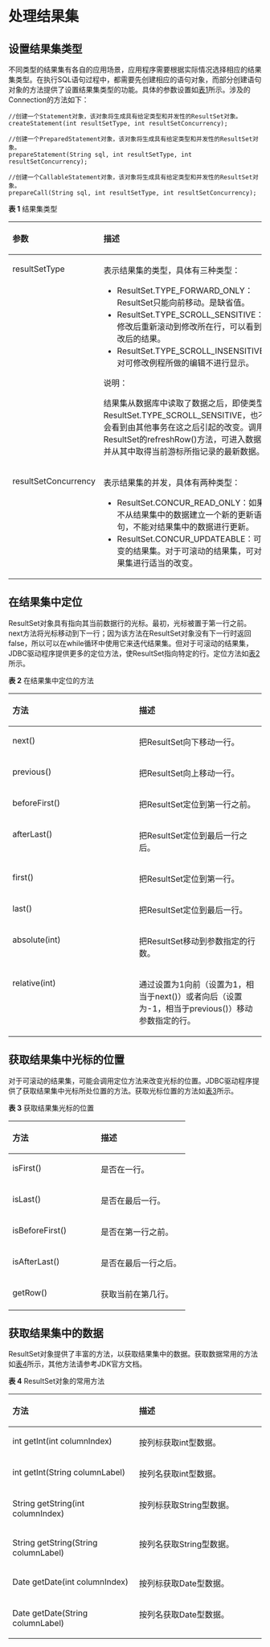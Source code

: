 # 处理结果集

## 设置结果集类型<a name="zh-cn_topic_0237120384_zh-cn_topic_0213179150_zh-cn_topic_0189250321_zh-cn_topic_0059778370_s93cc9b6475b04b76815b70162d174374"></a>

不同类型的结果集有各自的应用场景，应用程序需要根据实际情况选择相应的结果集类型。在执行SQL语句过程中，都需要先创建相应的语句对象，而部分创建语句对象的方法提供了设置结果集类型的功能。具体的参数设置如[表1](#zh-cn_topic_0237120384_zh-cn_topic_0213179150_zh-cn_topic_0189250321_zh-cn_topic_0059778370_t600ecae93052471d819154e0f14d8fc3)所示。涉及的Connection的方法如下：

```
//创建一个Statement对象，该对象将生成具有给定类型和并发性的ResultSet对象。
createStatement(int resultSetType, int resultSetConcurrency);

//创建一个PreparedStatement对象，该对象将生成具有给定类型和并发性的ResultSet对象。
prepareStatement(String sql, int resultSetType, int resultSetConcurrency);

//创建一个CallableStatement对象，该对象将生成具有给定类型和并发性的ResultSet对象。
prepareCall(String sql, int resultSetType, int resultSetConcurrency);
```

**表 1**  结果集类型

<a name="zh-cn_topic_0237120384_zh-cn_topic_0213179150_zh-cn_topic_0189250321_zh-cn_topic_0059778370_t600ecae93052471d819154e0f14d8fc3"></a>
<table><thead align="left"><tr id="zh-cn_topic_0237120384_zh-cn_topic_0213179150_zh-cn_topic_0189250321_zh-cn_topic_0059778370_r7b4a3ec331814e1381971711160beda8"><th class="cellrowborder" valign="top" width="27.339999999999996%" id="mcps1.2.3.1.1"><p id="zh-cn_topic_0237120384_zh-cn_topic_0213179150_zh-cn_topic_0189250321_zh-cn_topic_0059778370_a4329bfe9229547ccb9cfa29f7dce0a1a"><a name="zh-cn_topic_0237120384_zh-cn_topic_0213179150_zh-cn_topic_0189250321_zh-cn_topic_0059778370_a4329bfe9229547ccb9cfa29f7dce0a1a"></a><a name="zh-cn_topic_0237120384_zh-cn_topic_0213179150_zh-cn_topic_0189250321_zh-cn_topic_0059778370_a4329bfe9229547ccb9cfa29f7dce0a1a"></a>参数</p>
</th>
<th class="cellrowborder" valign="top" width="72.66%" id="mcps1.2.3.1.2"><p id="zh-cn_topic_0237120384_zh-cn_topic_0213179150_zh-cn_topic_0189250321_zh-cn_topic_0059778370_ab17f8305261c40d48000b1b5d764b536"><a name="zh-cn_topic_0237120384_zh-cn_topic_0213179150_zh-cn_topic_0189250321_zh-cn_topic_0059778370_ab17f8305261c40d48000b1b5d764b536"></a><a name="zh-cn_topic_0237120384_zh-cn_topic_0213179150_zh-cn_topic_0189250321_zh-cn_topic_0059778370_ab17f8305261c40d48000b1b5d764b536"></a>描述</p>
</th>
</tr>
</thead>
<tbody><tr id="zh-cn_topic_0237120384_zh-cn_topic_0213179150_zh-cn_topic_0189250321_zh-cn_topic_0059778370_r328d9beaf4fe43f1a178a1a8377d85bd"><td class="cellrowborder" valign="top" width="27.339999999999996%" headers="mcps1.2.3.1.1 "><p id="zh-cn_topic_0237120384_zh-cn_topic_0213179150_zh-cn_topic_0189250321_zh-cn_topic_0059778370_a4ee7895a074547779a13df1729b67212"><a name="zh-cn_topic_0237120384_zh-cn_topic_0213179150_zh-cn_topic_0189250321_zh-cn_topic_0059778370_a4ee7895a074547779a13df1729b67212"></a><a name="zh-cn_topic_0237120384_zh-cn_topic_0213179150_zh-cn_topic_0189250321_zh-cn_topic_0059778370_a4ee7895a074547779a13df1729b67212"></a>resultSetType</p>
</td>
<td class="cellrowborder" valign="top" width="72.66%" headers="mcps1.2.3.1.2 "><p id="zh-cn_topic_0237120384_zh-cn_topic_0213179150_zh-cn_topic_0189250321_zh-cn_topic_0059778370_a85c680e5080f4f6bbdfde169527811d8"><a name="zh-cn_topic_0237120384_zh-cn_topic_0213179150_zh-cn_topic_0189250321_zh-cn_topic_0059778370_a85c680e5080f4f6bbdfde169527811d8"></a><a name="zh-cn_topic_0237120384_zh-cn_topic_0213179150_zh-cn_topic_0189250321_zh-cn_topic_0059778370_a85c680e5080f4f6bbdfde169527811d8"></a>表示结果集的类型，具体有三种类型：</p>
<a name="zh-cn_topic_0237120384_zh-cn_topic_0213179150_zh-cn_topic_0189250321_zh-cn_topic_0059778370_u8cad86b9555240d88a83bccc73342f6c"></a><a name="zh-cn_topic_0237120384_zh-cn_topic_0213179150_zh-cn_topic_0189250321_zh-cn_topic_0059778370_u8cad86b9555240d88a83bccc73342f6c"></a><ul id="zh-cn_topic_0237120384_zh-cn_topic_0213179150_zh-cn_topic_0189250321_zh-cn_topic_0059778370_u8cad86b9555240d88a83bccc73342f6c"><li>ResultSet.TYPE_FORWARD_ONLY：ResultSet只能向前移动。是缺省值。</li><li>ResultSet.TYPE_SCROLL_SENSITIVE：在修改后重新滚动到修改所在行，可以看到修改后的结果。</li><li>ResultSet.TYPE_SCROLL_INSENSITIVE：对可修改例程所做的编辑不进行显示。</li></ul>
<div class="note" id="zh-cn_topic_0237120384_zh-cn_topic_0213179150_zh-cn_topic_0189250321_zh-cn_topic_0059778370_n000b163e08a44190b9b2a1cf1f178d6f"><a name="zh-cn_topic_0237120384_zh-cn_topic_0213179150_zh-cn_topic_0189250321_zh-cn_topic_0059778370_n000b163e08a44190b9b2a1cf1f178d6f"></a><a name="zh-cn_topic_0237120384_zh-cn_topic_0213179150_zh-cn_topic_0189250321_zh-cn_topic_0059778370_n000b163e08a44190b9b2a1cf1f178d6f"></a><span class="notetitle"> 说明： </span><div class="notebody"><p id="zh-cn_topic_0237120384_zh-cn_topic_0213179150_zh-cn_topic_0189250321_zh-cn_topic_0059778370_ae2f5d58718f24e80b1fcc782c40787d6"><a name="zh-cn_topic_0237120384_zh-cn_topic_0213179150_zh-cn_topic_0189250321_zh-cn_topic_0059778370_ae2f5d58718f24e80b1fcc782c40787d6"></a><a name="zh-cn_topic_0237120384_zh-cn_topic_0213179150_zh-cn_topic_0189250321_zh-cn_topic_0059778370_ae2f5d58718f24e80b1fcc782c40787d6"></a>结果集从数据库中读取了数据之后，即使类型是ResultSet.TYPE_SCROLL_SENSITIVE，也不会看到由其他事务在这之后引起的改变。调用ResultSet的refreshRow()方法，可进入数据库并从其中取得当前游标所指记录的最新数据。</p>
</div></div>
</td>
</tr>
<tr id="zh-cn_topic_0237120384_zh-cn_topic_0213179150_zh-cn_topic_0189250321_zh-cn_topic_0059778370_rca72633e28324d0b9715d046cc567f48"><td class="cellrowborder" valign="top" width="27.339999999999996%" headers="mcps1.2.3.1.1 "><p id="zh-cn_topic_0237120384_zh-cn_topic_0213179150_zh-cn_topic_0189250321_zh-cn_topic_0059778370_aa34678a38d3e44118f9e6bed93bc9e47"><a name="zh-cn_topic_0237120384_zh-cn_topic_0213179150_zh-cn_topic_0189250321_zh-cn_topic_0059778370_aa34678a38d3e44118f9e6bed93bc9e47"></a><a name="zh-cn_topic_0237120384_zh-cn_topic_0213179150_zh-cn_topic_0189250321_zh-cn_topic_0059778370_aa34678a38d3e44118f9e6bed93bc9e47"></a>resultSetConcurrency</p>
</td>
<td class="cellrowborder" valign="top" width="72.66%" headers="mcps1.2.3.1.2 "><p id="zh-cn_topic_0237120384_zh-cn_topic_0213179150_zh-cn_topic_0189250321_zh-cn_topic_0059778370_ae57df2aca96e4274942f16168f50140a"><a name="zh-cn_topic_0237120384_zh-cn_topic_0213179150_zh-cn_topic_0189250321_zh-cn_topic_0059778370_ae57df2aca96e4274942f16168f50140a"></a><a name="zh-cn_topic_0237120384_zh-cn_topic_0213179150_zh-cn_topic_0189250321_zh-cn_topic_0059778370_ae57df2aca96e4274942f16168f50140a"></a>表示结果集的并发，具体有两种类型：</p>
<a name="zh-cn_topic_0237120384_zh-cn_topic_0213179150_zh-cn_topic_0189250321_zh-cn_topic_0059778370_ue5a637db261d41b0bca3f1668c8dfcc6"></a><a name="zh-cn_topic_0237120384_zh-cn_topic_0213179150_zh-cn_topic_0189250321_zh-cn_topic_0059778370_ue5a637db261d41b0bca3f1668c8dfcc6"></a><ul id="zh-cn_topic_0237120384_zh-cn_topic_0213179150_zh-cn_topic_0189250321_zh-cn_topic_0059778370_ue5a637db261d41b0bca3f1668c8dfcc6"><li>ResultSet.CONCUR_READ_ONLY：如果不从结果集中的数据建立一个新的更新语句，不能对结果集中的数据进行更新。</li><li>ResultSet.CONCUR_UPDATEABLE：可改变的结果集。对于可滚动的结果集，可对结果集进行适当的改变。</li></ul>
</td>
</tr>
</tbody>
</table>

## 在结果集中定位<a name="zh-cn_topic_0237120384_zh-cn_topic_0213179150_zh-cn_topic_0189250321_zh-cn_topic_0059778370_sceaee6e4a6464bf8929d3f5dea5360dc"></a>

ResultSet对象具有指向其当前数据行的光标。最初，光标被置于第一行之前。next方法将光标移动到下一行；因为该方法在ResultSet对象没有下一行时返回false，所以可以在while循环中使用它来迭代结果集。但对于可滚动的结果集，JDBC驱动程序提供更多的定位方法，使ResultSet指向特定的行。定位方法如[表2](#zh-cn_topic_0237120384_zh-cn_topic_0213179150_zh-cn_topic_0189250321_zh-cn_topic_0059778370_t0e427b4d1b1f4d67899fac4ad3df1049)所示。

**表 2**  在结果集中定位的方法

<a name="zh-cn_topic_0237120384_zh-cn_topic_0213179150_zh-cn_topic_0189250321_zh-cn_topic_0059778370_t0e427b4d1b1f4d67899fac4ad3df1049"></a>
<table><thead align="left"><tr id="zh-cn_topic_0237120384_zh-cn_topic_0213179150_zh-cn_topic_0189250321_zh-cn_topic_0059778370_r17a9962cecb544b9b8c6a8cd81c6915c"><th class="cellrowborder" valign="top" width="50%" id="mcps1.2.3.1.1"><p id="zh-cn_topic_0237120384_zh-cn_topic_0213179150_zh-cn_topic_0189250321_zh-cn_topic_0059778370_a109e4abb3fc3452d8fb164d41f64584f"><a name="zh-cn_topic_0237120384_zh-cn_topic_0213179150_zh-cn_topic_0189250321_zh-cn_topic_0059778370_a109e4abb3fc3452d8fb164d41f64584f"></a><a name="zh-cn_topic_0237120384_zh-cn_topic_0213179150_zh-cn_topic_0189250321_zh-cn_topic_0059778370_a109e4abb3fc3452d8fb164d41f64584f"></a>方法</p>
</th>
<th class="cellrowborder" valign="top" width="50%" id="mcps1.2.3.1.2"><p id="zh-cn_topic_0237120384_zh-cn_topic_0213179150_zh-cn_topic_0189250321_zh-cn_topic_0059778370_a82e1d80b4d6a4b04a38690af4197abee"><a name="zh-cn_topic_0237120384_zh-cn_topic_0213179150_zh-cn_topic_0189250321_zh-cn_topic_0059778370_a82e1d80b4d6a4b04a38690af4197abee"></a><a name="zh-cn_topic_0237120384_zh-cn_topic_0213179150_zh-cn_topic_0189250321_zh-cn_topic_0059778370_a82e1d80b4d6a4b04a38690af4197abee"></a>描述</p>
</th>
</tr>
</thead>
<tbody><tr id="zh-cn_topic_0237120384_zh-cn_topic_0213179150_zh-cn_topic_0189250321_zh-cn_topic_0059778370_r6a00f2ad696c44ae9efb3b90dbb589c9"><td class="cellrowborder" valign="top" width="50%" headers="mcps1.2.3.1.1 "><p id="zh-cn_topic_0237120384_zh-cn_topic_0213179150_zh-cn_topic_0189250321_zh-cn_topic_0059778370_a6823265574f34f6c92cbd8a69745e174"><a name="zh-cn_topic_0237120384_zh-cn_topic_0213179150_zh-cn_topic_0189250321_zh-cn_topic_0059778370_a6823265574f34f6c92cbd8a69745e174"></a><a name="zh-cn_topic_0237120384_zh-cn_topic_0213179150_zh-cn_topic_0189250321_zh-cn_topic_0059778370_a6823265574f34f6c92cbd8a69745e174"></a>next()</p>
</td>
<td class="cellrowborder" valign="top" width="50%" headers="mcps1.2.3.1.2 "><p id="zh-cn_topic_0237120384_zh-cn_topic_0213179150_zh-cn_topic_0189250321_zh-cn_topic_0059778370_a4410f65ee1ae4ed4ad1cf233716a4929"><a name="zh-cn_topic_0237120384_zh-cn_topic_0213179150_zh-cn_topic_0189250321_zh-cn_topic_0059778370_a4410f65ee1ae4ed4ad1cf233716a4929"></a><a name="zh-cn_topic_0237120384_zh-cn_topic_0213179150_zh-cn_topic_0189250321_zh-cn_topic_0059778370_a4410f65ee1ae4ed4ad1cf233716a4929"></a>把ResultSet向下移动一行。</p>
</td>
</tr>
<tr id="zh-cn_topic_0237120384_zh-cn_topic_0213179150_zh-cn_topic_0189250321_zh-cn_topic_0059778370_r10b1945377754bbba1671d812e863d11"><td class="cellrowborder" valign="top" width="50%" headers="mcps1.2.3.1.1 "><p id="zh-cn_topic_0237120384_zh-cn_topic_0213179150_zh-cn_topic_0189250321_zh-cn_topic_0059778370_a775789d5dc7f48e09bf3fac8ee035cc5"><a name="zh-cn_topic_0237120384_zh-cn_topic_0213179150_zh-cn_topic_0189250321_zh-cn_topic_0059778370_a775789d5dc7f48e09bf3fac8ee035cc5"></a><a name="zh-cn_topic_0237120384_zh-cn_topic_0213179150_zh-cn_topic_0189250321_zh-cn_topic_0059778370_a775789d5dc7f48e09bf3fac8ee035cc5"></a>previous()</p>
</td>
<td class="cellrowborder" valign="top" width="50%" headers="mcps1.2.3.1.2 "><p id="zh-cn_topic_0237120384_zh-cn_topic_0213179150_zh-cn_topic_0189250321_zh-cn_topic_0059778370_a5dde57f23f184622b500515eaacc5e12"><a name="zh-cn_topic_0237120384_zh-cn_topic_0213179150_zh-cn_topic_0189250321_zh-cn_topic_0059778370_a5dde57f23f184622b500515eaacc5e12"></a><a name="zh-cn_topic_0237120384_zh-cn_topic_0213179150_zh-cn_topic_0189250321_zh-cn_topic_0059778370_a5dde57f23f184622b500515eaacc5e12"></a>把ResultSet向上移动一行。</p>
</td>
</tr>
<tr id="zh-cn_topic_0237120384_zh-cn_topic_0213179150_zh-cn_topic_0189250321_zh-cn_topic_0059778370_r7ec40ce0cfb34fdf9da9e52087172f7a"><td class="cellrowborder" valign="top" width="50%" headers="mcps1.2.3.1.1 "><p id="zh-cn_topic_0237120384_zh-cn_topic_0213179150_zh-cn_topic_0189250321_zh-cn_topic_0059778370_aea52737ea6d444f583274fc848e19c9d"><a name="zh-cn_topic_0237120384_zh-cn_topic_0213179150_zh-cn_topic_0189250321_zh-cn_topic_0059778370_aea52737ea6d444f583274fc848e19c9d"></a><a name="zh-cn_topic_0237120384_zh-cn_topic_0213179150_zh-cn_topic_0189250321_zh-cn_topic_0059778370_aea52737ea6d444f583274fc848e19c9d"></a>beforeFirst()</p>
</td>
<td class="cellrowborder" valign="top" width="50%" headers="mcps1.2.3.1.2 "><p id="zh-cn_topic_0237120384_zh-cn_topic_0213179150_zh-cn_topic_0189250321_zh-cn_topic_0059778370_a7f6a354b3d4c493ea02276574982dbee"><a name="zh-cn_topic_0237120384_zh-cn_topic_0213179150_zh-cn_topic_0189250321_zh-cn_topic_0059778370_a7f6a354b3d4c493ea02276574982dbee"></a><a name="zh-cn_topic_0237120384_zh-cn_topic_0213179150_zh-cn_topic_0189250321_zh-cn_topic_0059778370_a7f6a354b3d4c493ea02276574982dbee"></a>把ResultSet定位到第一行之前。</p>
</td>
</tr>
<tr id="zh-cn_topic_0237120384_zh-cn_topic_0213179150_zh-cn_topic_0189250321_zh-cn_topic_0059778370_r5f1bfc550e6f439aa4ff65a1821e5a70"><td class="cellrowborder" valign="top" width="50%" headers="mcps1.2.3.1.1 "><p id="zh-cn_topic_0237120384_zh-cn_topic_0213179150_zh-cn_topic_0189250321_zh-cn_topic_0059778370_aea42a3f499c44098b9072cce33087f30"><a name="zh-cn_topic_0237120384_zh-cn_topic_0213179150_zh-cn_topic_0189250321_zh-cn_topic_0059778370_aea42a3f499c44098b9072cce33087f30"></a><a name="zh-cn_topic_0237120384_zh-cn_topic_0213179150_zh-cn_topic_0189250321_zh-cn_topic_0059778370_aea42a3f499c44098b9072cce33087f30"></a>afterLast()</p>
</td>
<td class="cellrowborder" valign="top" width="50%" headers="mcps1.2.3.1.2 "><p id="zh-cn_topic_0237120384_zh-cn_topic_0213179150_zh-cn_topic_0189250321_zh-cn_topic_0059778370_a8f8844c3bbaa4c6b96562280d511eab9"><a name="zh-cn_topic_0237120384_zh-cn_topic_0213179150_zh-cn_topic_0189250321_zh-cn_topic_0059778370_a8f8844c3bbaa4c6b96562280d511eab9"></a><a name="zh-cn_topic_0237120384_zh-cn_topic_0213179150_zh-cn_topic_0189250321_zh-cn_topic_0059778370_a8f8844c3bbaa4c6b96562280d511eab9"></a>把ResultSet定位到最后一行之后。</p>
</td>
</tr>
<tr id="zh-cn_topic_0237120384_zh-cn_topic_0213179150_zh-cn_topic_0189250321_zh-cn_topic_0059778370_r683366ad571642f38a653a9f6afe8161"><td class="cellrowborder" valign="top" width="50%" headers="mcps1.2.3.1.1 "><p id="zh-cn_topic_0237120384_zh-cn_topic_0213179150_zh-cn_topic_0189250321_zh-cn_topic_0059778370_a26248b12c4214a1fb7708abe7842f33e"><a name="zh-cn_topic_0237120384_zh-cn_topic_0213179150_zh-cn_topic_0189250321_zh-cn_topic_0059778370_a26248b12c4214a1fb7708abe7842f33e"></a><a name="zh-cn_topic_0237120384_zh-cn_topic_0213179150_zh-cn_topic_0189250321_zh-cn_topic_0059778370_a26248b12c4214a1fb7708abe7842f33e"></a>first()</p>
</td>
<td class="cellrowborder" valign="top" width="50%" headers="mcps1.2.3.1.2 "><p id="zh-cn_topic_0237120384_zh-cn_topic_0213179150_zh-cn_topic_0189250321_zh-cn_topic_0059778370_a85d33eed9df1455787c024f82ccb4602"><a name="zh-cn_topic_0237120384_zh-cn_topic_0213179150_zh-cn_topic_0189250321_zh-cn_topic_0059778370_a85d33eed9df1455787c024f82ccb4602"></a><a name="zh-cn_topic_0237120384_zh-cn_topic_0213179150_zh-cn_topic_0189250321_zh-cn_topic_0059778370_a85d33eed9df1455787c024f82ccb4602"></a>把ResultSet定位到第一行。</p>
</td>
</tr>
<tr id="zh-cn_topic_0237120384_zh-cn_topic_0213179150_zh-cn_topic_0189250321_zh-cn_topic_0059778370_re83e83db320b4a52a1b695e71b6d36a9"><td class="cellrowborder" valign="top" width="50%" headers="mcps1.2.3.1.1 "><p id="zh-cn_topic_0237120384_zh-cn_topic_0213179150_zh-cn_topic_0189250321_zh-cn_topic_0059778370_a390a6d6742fe421eb3155e8bda5350ea"><a name="zh-cn_topic_0237120384_zh-cn_topic_0213179150_zh-cn_topic_0189250321_zh-cn_topic_0059778370_a390a6d6742fe421eb3155e8bda5350ea"></a><a name="zh-cn_topic_0237120384_zh-cn_topic_0213179150_zh-cn_topic_0189250321_zh-cn_topic_0059778370_a390a6d6742fe421eb3155e8bda5350ea"></a>last()</p>
</td>
<td class="cellrowborder" valign="top" width="50%" headers="mcps1.2.3.1.2 "><p id="zh-cn_topic_0237120384_zh-cn_topic_0213179150_zh-cn_topic_0189250321_zh-cn_topic_0059778370_ab0bc6da78fac4ad7af57f5441c58e160"><a name="zh-cn_topic_0237120384_zh-cn_topic_0213179150_zh-cn_topic_0189250321_zh-cn_topic_0059778370_ab0bc6da78fac4ad7af57f5441c58e160"></a><a name="zh-cn_topic_0237120384_zh-cn_topic_0213179150_zh-cn_topic_0189250321_zh-cn_topic_0059778370_ab0bc6da78fac4ad7af57f5441c58e160"></a>把ResultSet定位到最后一行。</p>
</td>
</tr>
<tr id="zh-cn_topic_0237120384_zh-cn_topic_0213179150_zh-cn_topic_0189250321_zh-cn_topic_0059778370_r1c09c1086a7d4457b50001b5746775ca"><td class="cellrowborder" valign="top" width="50%" headers="mcps1.2.3.1.1 "><p id="zh-cn_topic_0237120384_zh-cn_topic_0213179150_zh-cn_topic_0189250321_zh-cn_topic_0059778370_a66323118de654979a72b430f6a0a1ff2"><a name="zh-cn_topic_0237120384_zh-cn_topic_0213179150_zh-cn_topic_0189250321_zh-cn_topic_0059778370_a66323118de654979a72b430f6a0a1ff2"></a><a name="zh-cn_topic_0237120384_zh-cn_topic_0213179150_zh-cn_topic_0189250321_zh-cn_topic_0059778370_a66323118de654979a72b430f6a0a1ff2"></a>absolute(int)</p>
</td>
<td class="cellrowborder" valign="top" width="50%" headers="mcps1.2.3.1.2 "><p id="zh-cn_topic_0237120384_zh-cn_topic_0213179150_zh-cn_topic_0189250321_zh-cn_topic_0059778370_a580f9c69941042b59117870541d7dee7"><a name="zh-cn_topic_0237120384_zh-cn_topic_0213179150_zh-cn_topic_0189250321_zh-cn_topic_0059778370_a580f9c69941042b59117870541d7dee7"></a><a name="zh-cn_topic_0237120384_zh-cn_topic_0213179150_zh-cn_topic_0189250321_zh-cn_topic_0059778370_a580f9c69941042b59117870541d7dee7"></a>把ResultSet移动到参数指定的行数。</p>
</td>
</tr>
<tr id="zh-cn_topic_0237120384_zh-cn_topic_0213179150_zh-cn_topic_0189250321_zh-cn_topic_0059778370_r3916ee866c2c4781bf982c4f3d75b81e"><td class="cellrowborder" valign="top" width="50%" headers="mcps1.2.3.1.1 "><p id="zh-cn_topic_0237120384_zh-cn_topic_0213179150_zh-cn_topic_0189250321_zh-cn_topic_0059778370_a20d775e211144decbc6cb360d65853ee"><a name="zh-cn_topic_0237120384_zh-cn_topic_0213179150_zh-cn_topic_0189250321_zh-cn_topic_0059778370_a20d775e211144decbc6cb360d65853ee"></a><a name="zh-cn_topic_0237120384_zh-cn_topic_0213179150_zh-cn_topic_0189250321_zh-cn_topic_0059778370_a20d775e211144decbc6cb360d65853ee"></a>relative(int)</p>
</td>
<td class="cellrowborder" valign="top" width="50%" headers="mcps1.2.3.1.2 "><p id="zh-cn_topic_0237120384_zh-cn_topic_0213179150_zh-cn_topic_0189250321_zh-cn_topic_0059778370_a0ea53a4f8e7b4bce84c3ef1ba31337da"><a name="zh-cn_topic_0237120384_zh-cn_topic_0213179150_zh-cn_topic_0189250321_zh-cn_topic_0059778370_a0ea53a4f8e7b4bce84c3ef1ba31337da"></a><a name="zh-cn_topic_0237120384_zh-cn_topic_0213179150_zh-cn_topic_0189250321_zh-cn_topic_0059778370_a0ea53a4f8e7b4bce84c3ef1ba31337da"></a>通过设置为1向前（设置为1，相当于next()）或者向后（设置为-1，相当于previous()）移动参数指定的行。</p>
</td>
</tr>
</tbody>
</table>

## 获取结果集中光标的位置<a name="zh-cn_topic_0237120384_zh-cn_topic_0213179150_zh-cn_topic_0189250321_zh-cn_topic_0059778370_s10bf3d31a8fe49c2ae85af2fe9ff9d2d"></a>

对于可滚动的结果集，可能会调用定位方法来改变光标的位置。JDBC驱动程序提供了获取结果集中光标所处位置的方法。获取光标位置的方法如[表3](#zh-cn_topic_0237120384_zh-cn_topic_0213179150_zh-cn_topic_0189250321_zh-cn_topic_0059778370_tfc10dffc5995480281e8065b4b03d370)所示。

**表 3**  获取结果集光标的位置

<a name="zh-cn_topic_0237120384_zh-cn_topic_0213179150_zh-cn_topic_0189250321_zh-cn_topic_0059778370_tfc10dffc5995480281e8065b4b03d370"></a>
<table><thead align="left"><tr id="zh-cn_topic_0237120384_zh-cn_topic_0213179150_zh-cn_topic_0189250321_zh-cn_topic_0059778370_rfa177505a62e4400b336f41a9123021c"><th class="cellrowborder" valign="top" width="50%" id="mcps1.2.3.1.1"><p id="zh-cn_topic_0237120384_zh-cn_topic_0213179150_zh-cn_topic_0189250321_zh-cn_topic_0059778370_a59a46ab0b7c541298b4c1d5077b1bcd1"><a name="zh-cn_topic_0237120384_zh-cn_topic_0213179150_zh-cn_topic_0189250321_zh-cn_topic_0059778370_a59a46ab0b7c541298b4c1d5077b1bcd1"></a><a name="zh-cn_topic_0237120384_zh-cn_topic_0213179150_zh-cn_topic_0189250321_zh-cn_topic_0059778370_a59a46ab0b7c541298b4c1d5077b1bcd1"></a>方法</p>
</th>
<th class="cellrowborder" valign="top" width="50%" id="mcps1.2.3.1.2"><p id="zh-cn_topic_0237120384_zh-cn_topic_0213179150_zh-cn_topic_0189250321_zh-cn_topic_0059778370_a0f873a7e0e3d493a9f416ab1dcef0b7d"><a name="zh-cn_topic_0237120384_zh-cn_topic_0213179150_zh-cn_topic_0189250321_zh-cn_topic_0059778370_a0f873a7e0e3d493a9f416ab1dcef0b7d"></a><a name="zh-cn_topic_0237120384_zh-cn_topic_0213179150_zh-cn_topic_0189250321_zh-cn_topic_0059778370_a0f873a7e0e3d493a9f416ab1dcef0b7d"></a>描述</p>
</th>
</tr>
</thead>
<tbody><tr id="zh-cn_topic_0237120384_zh-cn_topic_0213179150_zh-cn_topic_0189250321_zh-cn_topic_0059778370_ra05d5ffe9bad4653ad7320c3c308cc40"><td class="cellrowborder" valign="top" width="50%" headers="mcps1.2.3.1.1 "><p id="zh-cn_topic_0237120384_zh-cn_topic_0213179150_zh-cn_topic_0189250321_zh-cn_topic_0059778370_a7af0192c0cc84ca4a20c9f40b1927257"><a name="zh-cn_topic_0237120384_zh-cn_topic_0213179150_zh-cn_topic_0189250321_zh-cn_topic_0059778370_a7af0192c0cc84ca4a20c9f40b1927257"></a><a name="zh-cn_topic_0237120384_zh-cn_topic_0213179150_zh-cn_topic_0189250321_zh-cn_topic_0059778370_a7af0192c0cc84ca4a20c9f40b1927257"></a>isFirst()</p>
</td>
<td class="cellrowborder" valign="top" width="50%" headers="mcps1.2.3.1.2 "><p id="zh-cn_topic_0237120384_zh-cn_topic_0213179150_zh-cn_topic_0189250321_zh-cn_topic_0059778370_a2a83aeafba6149c292e5691c1aba3db5"><a name="zh-cn_topic_0237120384_zh-cn_topic_0213179150_zh-cn_topic_0189250321_zh-cn_topic_0059778370_a2a83aeafba6149c292e5691c1aba3db5"></a><a name="zh-cn_topic_0237120384_zh-cn_topic_0213179150_zh-cn_topic_0189250321_zh-cn_topic_0059778370_a2a83aeafba6149c292e5691c1aba3db5"></a>是否在一行。</p>
</td>
</tr>
<tr id="zh-cn_topic_0237120384_zh-cn_topic_0213179150_zh-cn_topic_0189250321_zh-cn_topic_0059778370_r63fd4525b9924ce98218dcaea4469abf"><td class="cellrowborder" valign="top" width="50%" headers="mcps1.2.3.1.1 "><p id="zh-cn_topic_0237120384_zh-cn_topic_0213179150_zh-cn_topic_0189250321_zh-cn_topic_0059778370_a5d238246246c42e39ca20e6b996ed8c8"><a name="zh-cn_topic_0237120384_zh-cn_topic_0213179150_zh-cn_topic_0189250321_zh-cn_topic_0059778370_a5d238246246c42e39ca20e6b996ed8c8"></a><a name="zh-cn_topic_0237120384_zh-cn_topic_0213179150_zh-cn_topic_0189250321_zh-cn_topic_0059778370_a5d238246246c42e39ca20e6b996ed8c8"></a>isLast()</p>
</td>
<td class="cellrowborder" valign="top" width="50%" headers="mcps1.2.3.1.2 "><p id="zh-cn_topic_0237120384_zh-cn_topic_0213179150_zh-cn_topic_0189250321_zh-cn_topic_0059778370_a2f343d6fcb2a484fa429a2113c70dc74"><a name="zh-cn_topic_0237120384_zh-cn_topic_0213179150_zh-cn_topic_0189250321_zh-cn_topic_0059778370_a2f343d6fcb2a484fa429a2113c70dc74"></a><a name="zh-cn_topic_0237120384_zh-cn_topic_0213179150_zh-cn_topic_0189250321_zh-cn_topic_0059778370_a2f343d6fcb2a484fa429a2113c70dc74"></a>是否在最后一行。</p>
</td>
</tr>
<tr id="zh-cn_topic_0237120384_zh-cn_topic_0213179150_zh-cn_topic_0189250321_zh-cn_topic_0059778370_rd28813486f184570938a0685ec327eb7"><td class="cellrowborder" valign="top" width="50%" headers="mcps1.2.3.1.1 "><p id="zh-cn_topic_0237120384_zh-cn_topic_0213179150_zh-cn_topic_0189250321_zh-cn_topic_0059778370_a89df4d9e0cee400f9b6490376747b542"><a name="zh-cn_topic_0237120384_zh-cn_topic_0213179150_zh-cn_topic_0189250321_zh-cn_topic_0059778370_a89df4d9e0cee400f9b6490376747b542"></a><a name="zh-cn_topic_0237120384_zh-cn_topic_0213179150_zh-cn_topic_0189250321_zh-cn_topic_0059778370_a89df4d9e0cee400f9b6490376747b542"></a>isBeforeFirst()</p>
</td>
<td class="cellrowborder" valign="top" width="50%" headers="mcps1.2.3.1.2 "><p id="zh-cn_topic_0237120384_zh-cn_topic_0213179150_zh-cn_topic_0189250321_zh-cn_topic_0059778370_aa6bab7e0765f4abf98c2c5605224772b"><a name="zh-cn_topic_0237120384_zh-cn_topic_0213179150_zh-cn_topic_0189250321_zh-cn_topic_0059778370_aa6bab7e0765f4abf98c2c5605224772b"></a><a name="zh-cn_topic_0237120384_zh-cn_topic_0213179150_zh-cn_topic_0189250321_zh-cn_topic_0059778370_aa6bab7e0765f4abf98c2c5605224772b"></a>是否在第一行之前。</p>
</td>
</tr>
<tr id="zh-cn_topic_0237120384_zh-cn_topic_0213179150_zh-cn_topic_0189250321_zh-cn_topic_0059778370_r2ed68fffcbfc4c4f93503ea88feddeaa"><td class="cellrowborder" valign="top" width="50%" headers="mcps1.2.3.1.1 "><p id="zh-cn_topic_0237120384_zh-cn_topic_0213179150_zh-cn_topic_0189250321_zh-cn_topic_0059778370_a02948372a8b74a34a3b7f5bbd2eac56e"><a name="zh-cn_topic_0237120384_zh-cn_topic_0213179150_zh-cn_topic_0189250321_zh-cn_topic_0059778370_a02948372a8b74a34a3b7f5bbd2eac56e"></a><a name="zh-cn_topic_0237120384_zh-cn_topic_0213179150_zh-cn_topic_0189250321_zh-cn_topic_0059778370_a02948372a8b74a34a3b7f5bbd2eac56e"></a>isAfterLast()</p>
</td>
<td class="cellrowborder" valign="top" width="50%" headers="mcps1.2.3.1.2 "><p id="zh-cn_topic_0237120384_zh-cn_topic_0213179150_zh-cn_topic_0189250321_zh-cn_topic_0059778370_a89fde6b4588043809c3273f2c7ccc0e8"><a name="zh-cn_topic_0237120384_zh-cn_topic_0213179150_zh-cn_topic_0189250321_zh-cn_topic_0059778370_a89fde6b4588043809c3273f2c7ccc0e8"></a><a name="zh-cn_topic_0237120384_zh-cn_topic_0213179150_zh-cn_topic_0189250321_zh-cn_topic_0059778370_a89fde6b4588043809c3273f2c7ccc0e8"></a>是否在最后一行之后。</p>
</td>
</tr>
<tr id="zh-cn_topic_0237120384_zh-cn_topic_0213179150_zh-cn_topic_0189250321_zh-cn_topic_0059778370_r4e1674f24bc04b9ea344923ece93e3e7"><td class="cellrowborder" valign="top" width="50%" headers="mcps1.2.3.1.1 "><p id="zh-cn_topic_0237120384_zh-cn_topic_0213179150_zh-cn_topic_0189250321_zh-cn_topic_0059778370_adfaea8fde5534d3e8697a3ee67de22e5"><a name="zh-cn_topic_0237120384_zh-cn_topic_0213179150_zh-cn_topic_0189250321_zh-cn_topic_0059778370_adfaea8fde5534d3e8697a3ee67de22e5"></a><a name="zh-cn_topic_0237120384_zh-cn_topic_0213179150_zh-cn_topic_0189250321_zh-cn_topic_0059778370_adfaea8fde5534d3e8697a3ee67de22e5"></a>getRow()</p>
</td>
<td class="cellrowborder" valign="top" width="50%" headers="mcps1.2.3.1.2 "><p id="zh-cn_topic_0237120384_zh-cn_topic_0213179150_zh-cn_topic_0189250321_zh-cn_topic_0059778370_a5429187d2db4481b95d2843c4eb94218"><a name="zh-cn_topic_0237120384_zh-cn_topic_0213179150_zh-cn_topic_0189250321_zh-cn_topic_0059778370_a5429187d2db4481b95d2843c4eb94218"></a><a name="zh-cn_topic_0237120384_zh-cn_topic_0213179150_zh-cn_topic_0189250321_zh-cn_topic_0059778370_a5429187d2db4481b95d2843c4eb94218"></a>获取当前在第几行。</p>
</td>
</tr>
</tbody>
</table>

## 获取结果集中的数据<a name="zh-cn_topic_0237120384_zh-cn_topic_0213179150_zh-cn_topic_0189250321_zh-cn_topic_0059778370_scea8b1b96fdb404f931b9a48516a8a98"></a>

ResultSet对象提供了丰富的方法，以获取结果集中的数据。获取数据常用的方法如[表4](#zh-cn_topic_0237120384_zh-cn_topic_0213179150_zh-cn_topic_0189250321_zh-cn_topic_0059778370_t92d6c213fa8b403796ae7da7e7cd6c46)所示，其他方法请参考JDK官方文档。

**表 4**  ResultSet对象的常用方法

<a name="zh-cn_topic_0237120384_zh-cn_topic_0213179150_zh-cn_topic_0189250321_zh-cn_topic_0059778370_t92d6c213fa8b403796ae7da7e7cd6c46"></a>
<table><thead align="left"><tr id="zh-cn_topic_0237120384_zh-cn_topic_0213179150_zh-cn_topic_0189250321_zh-cn_topic_0059778370_rfe6fefa164584554879acf42ffc78647"><th class="cellrowborder" valign="top" width="50%" id="mcps1.2.3.1.1"><p id="zh-cn_topic_0237120384_zh-cn_topic_0213179150_zh-cn_topic_0189250321_zh-cn_topic_0059778370_af56686dbe21244a1a19c7130af9bd1e6"><a name="zh-cn_topic_0237120384_zh-cn_topic_0213179150_zh-cn_topic_0189250321_zh-cn_topic_0059778370_af56686dbe21244a1a19c7130af9bd1e6"></a><a name="zh-cn_topic_0237120384_zh-cn_topic_0213179150_zh-cn_topic_0189250321_zh-cn_topic_0059778370_af56686dbe21244a1a19c7130af9bd1e6"></a>方法</p>
</th>
<th class="cellrowborder" valign="top" width="50%" id="mcps1.2.3.1.2"><p id="zh-cn_topic_0237120384_zh-cn_topic_0213179150_zh-cn_topic_0189250321_zh-cn_topic_0059778370_a7a0470e7ebf947a5b38a761422e7dd9d"><a name="zh-cn_topic_0237120384_zh-cn_topic_0213179150_zh-cn_topic_0189250321_zh-cn_topic_0059778370_a7a0470e7ebf947a5b38a761422e7dd9d"></a><a name="zh-cn_topic_0237120384_zh-cn_topic_0213179150_zh-cn_topic_0189250321_zh-cn_topic_0059778370_a7a0470e7ebf947a5b38a761422e7dd9d"></a>描述</p>
</th>
</tr>
</thead>
<tbody><tr id="zh-cn_topic_0237120384_zh-cn_topic_0213179150_zh-cn_topic_0189250321_zh-cn_topic_0059778370_r27a35f47656748dd96e6035142150ff8"><td class="cellrowborder" valign="top" width="50%" headers="mcps1.2.3.1.1 "><p id="zh-cn_topic_0237120384_zh-cn_topic_0213179150_zh-cn_topic_0189250321_zh-cn_topic_0059778370_a2ce2b64af28443fba084381d63b2abe9"><a name="zh-cn_topic_0237120384_zh-cn_topic_0213179150_zh-cn_topic_0189250321_zh-cn_topic_0059778370_a2ce2b64af28443fba084381d63b2abe9"></a><a name="zh-cn_topic_0237120384_zh-cn_topic_0213179150_zh-cn_topic_0189250321_zh-cn_topic_0059778370_a2ce2b64af28443fba084381d63b2abe9"></a>int getInt(int columnIndex)</p>
</td>
<td class="cellrowborder" valign="top" width="50%" headers="mcps1.2.3.1.2 "><p id="zh-cn_topic_0237120384_zh-cn_topic_0213179150_zh-cn_topic_0189250321_zh-cn_topic_0059778370_af72526a88594480a9a99377c2fa44fb5"><a name="zh-cn_topic_0237120384_zh-cn_topic_0213179150_zh-cn_topic_0189250321_zh-cn_topic_0059778370_af72526a88594480a9a99377c2fa44fb5"></a><a name="zh-cn_topic_0237120384_zh-cn_topic_0213179150_zh-cn_topic_0189250321_zh-cn_topic_0059778370_af72526a88594480a9a99377c2fa44fb5"></a>按列标获取int型数据。</p>
</td>
</tr>
<tr id="zh-cn_topic_0237120384_zh-cn_topic_0213179150_zh-cn_topic_0189250321_zh-cn_topic_0059778370_ree53511aeb1c41f88b8b5041d9b8d641"><td class="cellrowborder" valign="top" width="50%" headers="mcps1.2.3.1.1 "><p id="zh-cn_topic_0237120384_zh-cn_topic_0213179150_zh-cn_topic_0189250321_zh-cn_topic_0059778370_ae66ff90db0e34c4db4f2363efcc343b4"><a name="zh-cn_topic_0237120384_zh-cn_topic_0213179150_zh-cn_topic_0189250321_zh-cn_topic_0059778370_ae66ff90db0e34c4db4f2363efcc343b4"></a><a name="zh-cn_topic_0237120384_zh-cn_topic_0213179150_zh-cn_topic_0189250321_zh-cn_topic_0059778370_ae66ff90db0e34c4db4f2363efcc343b4"></a>int getInt(String columnLabel)</p>
</td>
<td class="cellrowborder" valign="top" width="50%" headers="mcps1.2.3.1.2 "><p id="zh-cn_topic_0237120384_zh-cn_topic_0213179150_zh-cn_topic_0189250321_zh-cn_topic_0059778370_a1ecd9fb4f6234022b2542dc753982d6c"><a name="zh-cn_topic_0237120384_zh-cn_topic_0213179150_zh-cn_topic_0189250321_zh-cn_topic_0059778370_a1ecd9fb4f6234022b2542dc753982d6c"></a><a name="zh-cn_topic_0237120384_zh-cn_topic_0213179150_zh-cn_topic_0189250321_zh-cn_topic_0059778370_a1ecd9fb4f6234022b2542dc753982d6c"></a>按列名获取int型数据。</p>
</td>
</tr>
<tr id="zh-cn_topic_0237120384_zh-cn_topic_0213179150_zh-cn_topic_0189250321_zh-cn_topic_0059778370_rcf8381ee18cc449a921b67a298e43bf2"><td class="cellrowborder" valign="top" width="50%" headers="mcps1.2.3.1.1 "><p id="zh-cn_topic_0237120384_zh-cn_topic_0213179150_zh-cn_topic_0189250321_zh-cn_topic_0059778370_a2a5bc9e2be544c6cb5ba464dbcb0b654"><a name="zh-cn_topic_0237120384_zh-cn_topic_0213179150_zh-cn_topic_0189250321_zh-cn_topic_0059778370_a2a5bc9e2be544c6cb5ba464dbcb0b654"></a><a name="zh-cn_topic_0237120384_zh-cn_topic_0213179150_zh-cn_topic_0189250321_zh-cn_topic_0059778370_a2a5bc9e2be544c6cb5ba464dbcb0b654"></a>String getString(int columnIndex)</p>
</td>
<td class="cellrowborder" valign="top" width="50%" headers="mcps1.2.3.1.2 "><p id="zh-cn_topic_0237120384_zh-cn_topic_0213179150_zh-cn_topic_0189250321_zh-cn_topic_0059778370_a55edc0be073e4eed960cceea5f98f59b"><a name="zh-cn_topic_0237120384_zh-cn_topic_0213179150_zh-cn_topic_0189250321_zh-cn_topic_0059778370_a55edc0be073e4eed960cceea5f98f59b"></a><a name="zh-cn_topic_0237120384_zh-cn_topic_0213179150_zh-cn_topic_0189250321_zh-cn_topic_0059778370_a55edc0be073e4eed960cceea5f98f59b"></a>按列标获取String型数据。</p>
</td>
</tr>
<tr id="zh-cn_topic_0237120384_zh-cn_topic_0213179150_zh-cn_topic_0189250321_zh-cn_topic_0059778370_rbc031a71aeb440379d500816e423dae9"><td class="cellrowborder" valign="top" width="50%" headers="mcps1.2.3.1.1 "><p id="zh-cn_topic_0237120384_zh-cn_topic_0213179150_zh-cn_topic_0189250321_zh-cn_topic_0059778370_a6919b302642a488b8c5a8525e7289297"><a name="zh-cn_topic_0237120384_zh-cn_topic_0213179150_zh-cn_topic_0189250321_zh-cn_topic_0059778370_a6919b302642a488b8c5a8525e7289297"></a><a name="zh-cn_topic_0237120384_zh-cn_topic_0213179150_zh-cn_topic_0189250321_zh-cn_topic_0059778370_a6919b302642a488b8c5a8525e7289297"></a>String getString(String columnLabel)</p>
</td>
<td class="cellrowborder" valign="top" width="50%" headers="mcps1.2.3.1.2 "><p id="zh-cn_topic_0237120384_zh-cn_topic_0213179150_zh-cn_topic_0189250321_zh-cn_topic_0059778370_a198baed7885b4f0ea73db2b24688d8a9"><a name="zh-cn_topic_0237120384_zh-cn_topic_0213179150_zh-cn_topic_0189250321_zh-cn_topic_0059778370_a198baed7885b4f0ea73db2b24688d8a9"></a><a name="zh-cn_topic_0237120384_zh-cn_topic_0213179150_zh-cn_topic_0189250321_zh-cn_topic_0059778370_a198baed7885b4f0ea73db2b24688d8a9"></a>按列名获取String型数据。</p>
</td>
</tr>
<tr id="zh-cn_topic_0237120384_zh-cn_topic_0213179150_zh-cn_topic_0189250321_zh-cn_topic_0059778370_rc51eab1e26b24f1a87797353b38684fe"><td class="cellrowborder" valign="top" width="50%" headers="mcps1.2.3.1.1 "><p id="zh-cn_topic_0237120384_zh-cn_topic_0213179150_zh-cn_topic_0189250321_zh-cn_topic_0059778370_ae2f8c02c4a09402687b79c53586a149e"><a name="zh-cn_topic_0237120384_zh-cn_topic_0213179150_zh-cn_topic_0189250321_zh-cn_topic_0059778370_ae2f8c02c4a09402687b79c53586a149e"></a><a name="zh-cn_topic_0237120384_zh-cn_topic_0213179150_zh-cn_topic_0189250321_zh-cn_topic_0059778370_ae2f8c02c4a09402687b79c53586a149e"></a>Date getDate(int columnIndex)</p>
</td>
<td class="cellrowborder" valign="top" width="50%" headers="mcps1.2.3.1.2 "><p id="zh-cn_topic_0237120384_zh-cn_topic_0213179150_zh-cn_topic_0189250321_zh-cn_topic_0059778370_af39dfdf06b694b949221ad7d1ac46525"><a name="zh-cn_topic_0237120384_zh-cn_topic_0213179150_zh-cn_topic_0189250321_zh-cn_topic_0059778370_af39dfdf06b694b949221ad7d1ac46525"></a><a name="zh-cn_topic_0237120384_zh-cn_topic_0213179150_zh-cn_topic_0189250321_zh-cn_topic_0059778370_af39dfdf06b694b949221ad7d1ac46525"></a>按列标获取Date型数据。</p>
</td>
</tr>
<tr id="zh-cn_topic_0237120384_zh-cn_topic_0213179150_zh-cn_topic_0189250321_zh-cn_topic_0059778370_r8743ab81b1e245568839819e99e46d0e"><td class="cellrowborder" valign="top" width="50%" headers="mcps1.2.3.1.1 "><p id="zh-cn_topic_0237120384_zh-cn_topic_0213179150_zh-cn_topic_0189250321_zh-cn_topic_0059778370_a486263708896450bb42d46b9cee974f2"><a name="zh-cn_topic_0237120384_zh-cn_topic_0213179150_zh-cn_topic_0189250321_zh-cn_topic_0059778370_a486263708896450bb42d46b9cee974f2"></a><a name="zh-cn_topic_0237120384_zh-cn_topic_0213179150_zh-cn_topic_0189250321_zh-cn_topic_0059778370_a486263708896450bb42d46b9cee974f2"></a>Date getDate(String columnLabel)</p>
</td>
<td class="cellrowborder" valign="top" width="50%" headers="mcps1.2.3.1.2 "><p id="zh-cn_topic_0237120384_zh-cn_topic_0213179150_zh-cn_topic_0189250321_zh-cn_topic_0059778370_ac8fb6406c6e54b41b6228c1d3d18c788"><a name="zh-cn_topic_0237120384_zh-cn_topic_0213179150_zh-cn_topic_0189250321_zh-cn_topic_0059778370_ac8fb6406c6e54b41b6228c1d3d18c788"></a><a name="zh-cn_topic_0237120384_zh-cn_topic_0213179150_zh-cn_topic_0189250321_zh-cn_topic_0059778370_ac8fb6406c6e54b41b6228c1d3d18c788"></a>按列名获取Date型数据。</p>
</td>
</tr>
</tbody>
</table>

